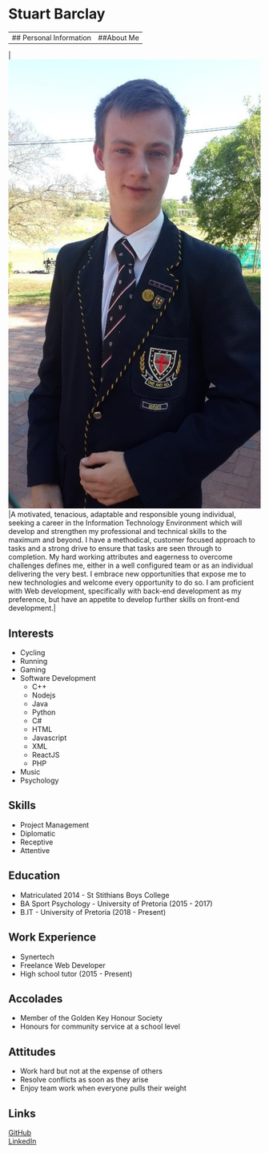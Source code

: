 # Stuart Barclay

|                         |            |
| :---------------------: | :--------: |
| ## Personal Information | ##About Me |

|![Stuart Barclay](assets/Stuart.jpg "Stuart Barclay")
|A motivated, tenacious, adaptable and responsible young individual,
seeking a career in the Information Technology Environment which will
develop and strengthen my professional and technical skills to the
maximum and beyond. I have a methodical, customer focused approach
to tasks and a strong drive to ensure that tasks are seen through to
completion. My hard working attributes and eagerness to overcome
challenges defines me, either in a well configured team or as an individual
delivering the very best.
I embrace new opportunities that expose me to new technologies and
welcome every opportunity to do so. I am proficient with Web
development, specifically with back-end development as my preference,
but have an appetite to develop further skills on front-end development.|

## Interests

- Cycling
- Running
- Gaming
- Software Development
  - C++
  - Nodejs
  - Java
  - Python
  - C#
  - HTML
  - Javascript
  - XML
  - ReactJS
  - PHP
- Music
- Psychology

## Skills

- Project Management
- Diplomatic
- Receptive
- Attentive

## Education

- Matriculated 2014 - St Stithians Boys College
- BA Sport Psychology - University of Pretoria (2015 - 2017)
- B.IT - University of Pretoria (2018 - Present)

## Work Experience

- Synertech
- Freelance Web Developer
- High school tutor (2015 - Present)

## Accolades

- Member of the Golden Key Honour Society
- Honours for community service at a school level

## Attitudes

- Work hard but not at the expense of others
- Resolve conflicts as soon as they arise
- Enjoy team work when everyone pulls their weight

## Links

[GitHub](https://github.com/Stuey61296)  
[LinkedIn](https://www.linkedin.com/in/stuart-barclay-73770019a/)
